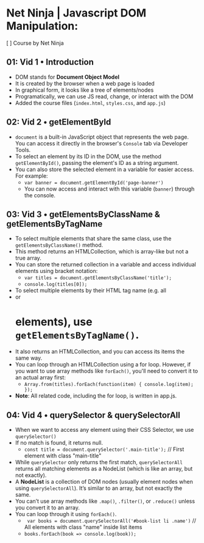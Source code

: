 # Net Ninja | Javascript DOM Manipulation:
[ ] Course by Net Ninja

## 01: Vid 1 • Introduction
- DOM stands for **Document Object Model**
- It is created by the browser when a web page is loaded
- In graphical form, it looks like a tree of elements/nodes
- Programatically, we can use JS read, change, or interact with the DOM
- Added the course files (`index.html`, `styles.css`, and `app.js`)

## 02: Vid 2 • getElementById
- `document` is a built-in JavaScript object that represents the web page. You can access it directly in the browser's `Console` tab via Developer Tools.
- To select an element by its ID in the DOM, use the method `getElementById()`, passing the element's ID as a string argument.
- You can also store the selected element in a variable for easier access. For example:
    - `var banner = document.getElementById('page-banner')`
    - You can now access and interact with this variable (`banner`) through the console.

## 03: Vid 3 • getElementsByClassName & getElementsByTagName
- To select multiple elements that share the same class, use the `getElementsByClassName()` method.
- This method returns an HTMLCollection, which is array-like but not a true array.
- You can store the returned collection in a variable and access individual elements using bracket notation:
    - `var titles = document.getElementsByClassName('title');`
    - `console.log(titles[0]);`
- To select multiple elements by their HTML tag name (e.g. all <li> or <h1> elements), use `getElementsByTagName()`.
- It also returns an HTMLCollection, and you can access its items the same way.
- You can loop through an HTMLCollection using a for loop. However, if you want to use array methods like `forEach()`, you'll need to convert it to an actual array first:
    - `Array.from(titles).forEach(function(item) { console.log(item); });`
- **Note**: All related code, including the for loop, is written in app.js.

## 04: Vid 4 • querySelector & querySelectorAll
- When we want to access any element using their CSS Selector, we use `querySelector()`
- If no match is found, it returns null.
    - `const title = document.querySelector('.main-title');` // First element with class "main-title"
- While `querySelector` only returns the first match, `querySelectorAll` returns all matching elements as a NodeList (which is like an array, but not exactly).
- A **NodeList** is a collection of DOM nodes (usually element nodes when using `querySelectorAll`). It’s similar to an array, but not exactly the same.
- You can’t use array methods like `.map()`, `.filter()`, or `.reduce()` unless you convert it to an array.
- You can loop through it using `forEach()`.
    - ` var books = document.querySelectorAll('#book-list li .name')` // All elements with class "name" inside list items
    - `books.forEach(book => console.log(book));`
